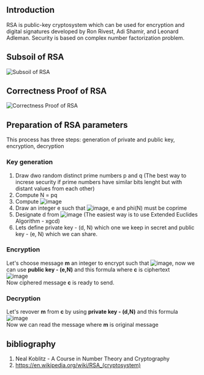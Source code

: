 ## Introduction
RSA is public-key cryptosystem which can be used for encryption and digital signatures developed by Ron Rivest, Adi Shamir, and Leonard Adleman. Security is based on complex number factorization problem.

## Subsoil of RSA
![Subsoil of RSA](https://user-images.githubusercontent.com/45511879/115297850-fab28a00-a15c-11eb-98a9-01da2af6a42c.png)


## Correctness Proof of RSA
![Correctness Proof  of RSA](https://user-images.githubusercontent.com/45511879/115297871-00a86b00-a15d-11eb-8852-494bc07763f6.png)

## Preparation of RSA parameters
This process has three steps: generation of private and public key, encryption, decryption
### Key generation
1. Draw dwo random  distinct prime numbers p and q (The best way to increse security if prime numbers have similar bits lenght but with distant values from each other)
2. Compute N = pq 
3. Compute ![image](https://user-images.githubusercontent.com/45511879/115300120-e2903a00-a15f-11eb-9b29-169cfe89074a.png)
4. Draw an integer e such that ![image](https://user-images.githubusercontent.com/45511879/115300412-3ac73c00-a160-11eb-9baa-37e6505e8d6a.png), e and phi(N) must be coprime
5. Designate d from ![image](https://user-images.githubusercontent.com/45511879/115300790-add0b280-a160-11eb-8730-e85238bdc11c.png) (The easiest way is to use Extended Euclides Algorithm - xgcd)
6. Lets define private key - (d, N) which one we keep in secret and public key - (e, N) which we can share.
### Encryption
Let's choose message **m** an integer to encrypt such that ![image](https://user-images.githubusercontent.com/45511879/115302034-4287e000-a162-11eb-85e7-58b03c31b473.png), now we can
use **public key - (e,N)** and this formula where **c** is ciphertext 
<br />
![image](https://user-images.githubusercontent.com/45511879/115302536-d35ebb80-a162-11eb-84fb-0bdb18470705.png)
<br />
Now ciphered message **c** is ready to send.
### Decryption
Let's revover **m** from **c** by using **private key - (d,N)** and this formula
<br />
![image](https://user-images.githubusercontent.com/45511879/115303044-639d0080-a163-11eb-8c61-f232c1bac8b9.png)
<br />
Now we can read the message where **m** is original message

## bibliography
1. Neal Koblitz - A Course in Number Theory and Cryptography
2. https://en.wikipedia.org/wiki/RSA_(cryptosystem)
